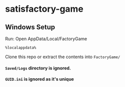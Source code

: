 # satisfactory-game

## Windows Setup
Run: Open AppData/Local/FactoryGame
```
%localappdata%
```

Clone this repo or extract the contents into `FactoryGame/`

#### `Saved/Logs` directory is ignored.

#### `GUID.ini` is ignored as it's unique